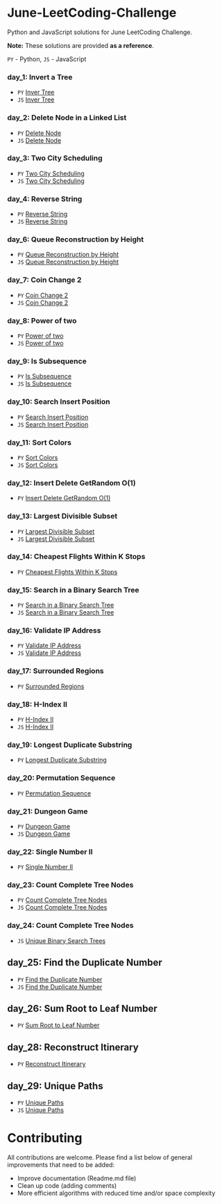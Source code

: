 # June-LeetCoding-Challenge
Python and JavaScript solutions for June LeetCoding Challenge. 

**Note:** These solutions are provided **as a reference**.


`PY` - Python, `JS` - JavaScript
### day_1: Invert a Tree

- `PY` [Inver Tree](/day_1/invert_tree.py)
- `JS` [Inver Tree](/day_1/invert_tree.js) 

### day_2: Delete Node in a Linked List

- `PY` [Delete Node](/day_2/delete_node.py)
- `JS` [Delete Node](/day_2/delete_node.js) 

### day_3: Two City Scheduling

- `PY` [Two City Scheduling](/day_3/two_cities_scheduling.py)
- `JS` [Two City Scheduling](/day_3/two_cities_scheduling.js) 

### day_4: Reverse String

- `PY` [Reverse String](/day_4/reverse_string.py)
- `JS` [Reverse String](/day_4/reverse_string.js) 

### day_6: Queue Reconstruction by Height

- `PY` [Queue Reconstruction by Height](/day_6/queue_reconstruction_by_height.py)
- `JS` [Queue Reconstruction by Height](/day_6/queue_reconstruction_by_height.js) 

### day_7: Coin Change 2

- `PY` [Coin Change 2](/day_7/coin_change_2.py)
- `JS` [Coin Change 2](/day_7/change_coin_2.js) 

### day_8: Power of two

- `PY` [Power of two](/day_8/power_of_2.py)
- `JS` [Power of two](/day_8/power_of_2.js) 

### day_9: Is Subsequence

- `PY` [Is Subsequence](/day_9/is_subsequence.py)
- `JS` [Is Subsequence](/day_9/is_subsequence.js) 

### day_10: Search Insert Position

- `PY` [Search Insert Position](/day_10/search_insert_position.py)
- `JS` [Search Insert Position](/day_10/search_insert_position.js) 

### day_11: Sort Colors

- `PY` [Sort Colors](/day_11/sort_colors.py)
- `JS` [Sort Colors](/day_11/sort_colors.js) 

### day_12: Insert Delete GetRandom O(1)

- `PY` [Insert Delete GetRandom O(1)](/day_12/insert_delete_O(1).py)

### day_13: Largest Divisible Subset

- `PY` [Largest Divisible Subset](/day_13/largest_divisible_subset.py)
- `JS` [Largest Divisible Subset](/day_13/largest_divible_subset.js) 

### day_14: Cheapest Flights Within K Stops

- `PY` [Cheapest Flights Within K Stops](/day_14/cheapest_flights_within_K_stops.py)

### day_15: Search in a Binary Search Tree

- `PY` [Search in a Binary Search Tree](/day_15/search_in_a_binary_search_tree.py)
- `JS` [Search in a Binary Search Tree](/day_15/search_in_a_binary_search_tree.js)

### day_16: Validate IP Address 

- `PY` [Validate IP Address](/day_16/validate_IP_address.py)
- `JS` [Validate IP Address](/day_16/validate_IP_address.js)

### day_17: Surrounded Regions 

- `PY` [Surrounded Regions](/day_17/surrounded_regions.py)

### day_18: H-Index II 

- `PY` [H-Index II](/day_18/H-Index_II.py)
- `JS` [H-Index II](/day_18/H-index_II.js)

### day_19: Longest Duplicate Substring  

- `PY` [Longest Duplicate Substring](/day_19/longest_duplicate_substring.py)

### day_20: Permutation Sequence   

- `PY` [Permutation Sequence](/day_20/permutation_sequence.py)

### day_21: Dungeon Game

- `PY` [Dungeon Game](/day_21/dungeon_game.py)
- `JS` [Dungeon Game](/day_21/dungeon_game.js)

### day_22: Single Number II

- `PY` [Single Number II](/day_22/single_number_II.py)

### day_23: Count Complete Tree Nodes

- `PY` [Count Complete Tree Nodes](/day_23/count_complete_tree_nodes.py)
- `JS` [Count Complete Tree Nodes](/day_23/count_complete_tree_nodes.js)

### day_24: Count Complete Tree Nodes

- `JS` [Unique Binary Search Trees](/day_24/unique_binary_search_trees.js)

## day_25: Find the Duplicate Number

- `PY` [Find the Duplicate Number](/day_25/find_duplicate_number.py)
- `JS` [Find the Duplicate Number](/day_25/find_duplicate_number.js)

## day_26: Sum Root to Leaf Number

- `PY` [Sum Root to Leaf Number](/day_26/sum_root_to_leaf_numbers.py)

## day_28: Reconstruct Itinerary

- `PY` [Reconstruct Itinerary](/day_28/reconstruct_itinerary.py)

## day_29: Unique Paths

- `PY` [Unique Paths](/day_29/unique_paths.py)
- `JS` [Unique Paths](/day_29/unique_paths.js)

# Contributing

All contributions are welcome. Please find a list below of general improvements that need to be added:
- Improve documentation (Readme.md file)
- Clean up code (adding comments)
- More efficient algorithms with reduced time and/or space complexity


